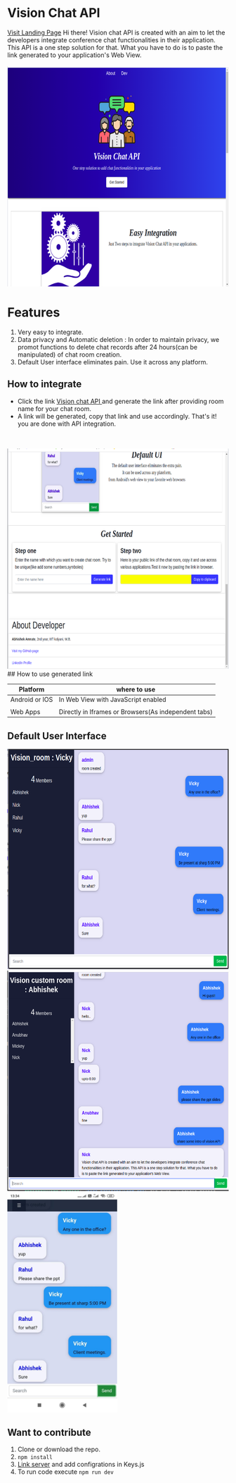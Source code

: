 # Vision Chat API
[Visit Landing Page](https://vision-chat-api.herokuapp.com/)
Hi there! Vision chat API is created with an aim to let the developers integrate conference chat functionalities in their application. This API is a one step solution for that. What you have to do is to paste the link generated to your application's Web View.  
<br>
         <img src='./public/img/screen.png' width="700px" height="500px" >
# Features

 1. Very easy to integrate.
 2. Data privacy and Automatic deletion : In order to maintain privacy, we promot functions to delete chat records after 24 hours(can be manipulated) of chat room creation.
 3. Default User interface eliminates pain. Use it across any platform. 
 
 

## How to integrate

 - Click the link [Vision chat API ](https://vision-chat-api.herokuapp.com/)and generate the link after providing room name for your chat room.
 - A link will be generated, copy that link and use accordingly. That's it! you are done with API integration.
<br>
<br>
<img src='./public/img/get_started.png' width="700px" height="500px">
<br>
## How to use generated link

|  Platform|where to use  |
|--|--|
| Android or IOS |In Web View with JavaScript enabled  |
|||
|Web Apps |Directly in Iframes or Browsers(As independent tabs) |

## Default User Interface

<img src='./public/img/desk_chat_one.png' width="700px" height="500px" style="float:center">
<br>
<img src='./public/img/desk_chat_two.png' width="700px" height="500px">
<br>
<img src='./public/img/mob_chat_one.jpeg' width="250px" height="500px">
<br>

## Want to contribute

 1. Clone or download the repo.
 2. `npm install`
 3. [Link server](https://firebase.google.com/docs/database/web/start) and add configrations in Keys.js
 4. To run code  execute `npm run dev`

